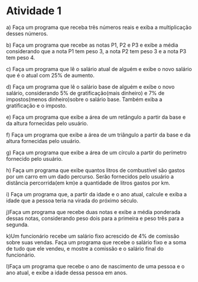 # Atividade 1
 
a) Faça um programa que receba três números reais e exiba a multiplicação desses números.

b) Faça um programa que recebe as notas P1, P2 e P3 e exibe a média considerando que a nota P1 tem peso 3, a nota P2 tem peso 3 e a nota P3 tem peso 4.

c) Faça um programa que lê o salário atual de alguém e exibe o novo salário que é o atual com 25% de aumento.

d) Faça um programa que lê o salário base de alguém e exibe o novo salário, considerando 5% de gratificação(mais dinheiro) e 7% de impostos(menos dinheiro)sobre o salário base. Também exiba a gratificação e o imposto.

e) Faça um programa que exibe a área de um retângulo a partir da base e da altura fornecidas pelo usuário.

f) Faça um programa que exibe a área de um triângulo a partir da base e da altura fornecidas pelo usuário.

g) Faça um programa que exibe a área de um círculo a partir do perímetro fornecido pelo usuário.

h) Faça  um  programa  que exibe  quantos  litros  de  combustível  são  gastos  por  um  carro  em  um dado percurso. Serão fornecidos pelo usuário a distância percorrida(em km)e a quantidade de litros gastos por km.

i) Faça um programa que, a partir da idade e o ano atual, calcule e exiba a idade que a pessoa teria na virada do próximo século.

j)Faça um programa que recebe duas notas e exibe a média ponderada dessas notas, considerando peso dois para a primeira e peso três para a segunda.

k)Um funcionário recebe um salário fixo acrescido de 4% de comissão sobre suas vendas. Faça um programa que recebe o salário fixo e a soma de tudo que ele vendeu, e mostre a comissão e o salário final do funcionário.

l)Faça um programa que recebe o ano de nascimento de uma pessoa e o ano atual, e exibe a idade dessa pessoa em anos.
